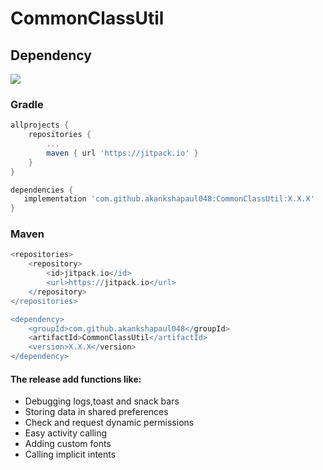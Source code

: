 # CommonClassUtil

## Dependency

[![](https://jitpack.io/v/akankshapaul048/CommonClassUtil.svg)](https://jitpack.io/#akankshapaul048/CommonClassUtil)

### Gradle
``` Groovy
allprojects {
	repositories {
		...
		maven { url 'https://jitpack.io' }
	}
}

dependencies {
   implementation 'com.github.akankshapaul048:CommonClassUtil:X.X.X'
}
```  
   
### Maven
``` Groovy
<repositories>
	<repository>
	    <id>jitpack.io</id>
	    <url>https://jitpack.io</url>
	</repository>
</repositories>

<dependency>
    <groupId>com.github.akankshapaul048</groupId>
    <artifactId>CommonClassUtil</artifactId>
    <version>X.X.X</version>
</dependency>
```  

#### The release add functions like:

- Debugging logs,toast and snack bars
- Storing data in shared preferences
- Check and request dynamic permissions
- Easy activity calling
- Adding custom fonts
- Calling implicit intents

